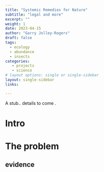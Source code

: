 ```yaml
---
title: "Systemic Remedies for Nature"
subtitle: "legal and more"
excerpt: ""
weight: 1
date: 2023-04-15
author: "Garry Jolley-Rogers"
draft: false
tags:
  - ecology
  - abundance
  - insects
categories:
   - projects
   - science
# layout options: single or single-sidebar
layout: single-sidebar
links:

---
```

A stub..  details to come .


# Intro

 

# The problem
 

## evidence
